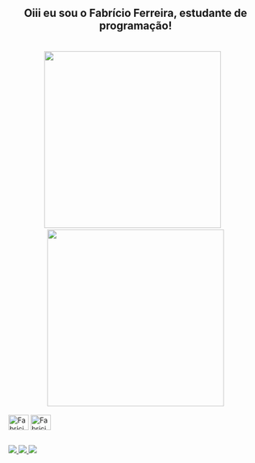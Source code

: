 ## <p align="center">Oiii eu sou o Fabrício Ferreira, estudante de programação!</p>

<br>
<div align="center">
<img width="350em" src="https://github-readme-stats.vercel.app/api?username=fabricioferreira859&show_icons=true&theme=dark"/>&nbsp;&nbsp;&nbsp;
<img width="350em" src="https://github-readme-stats.vercel.app/api/top-langs/?username=fabricioferreira859&layout=compact&theme=dark"/>
</div>

<div style="display: inline_block">
  <br>
  <img align="center" alt="Fabricio.Java" height="30" width="40" src="https://cdn.jsdelivr.net/gh/devicons/devicon/icons/java/java-original.svg"/>
  <img align="center" alt="Fabricio.Java" height="30" width="40" src="https://cdn.jsdelivr.net/gh/devicons/devicon/icons/html5/html5-original.svg"/>
</div>  

## 
<div>
  <a href="https://instagram.com/fabricio_nft"> 
    <img src="https://img.shields.io/badge/Instagram-E4405F?style=for-the-badge&logo=instagram&logoColor=white">
  </a>
  <a href="fabriciodozerofz859@gmail.com"> 
    <img src="https://img.shields.io/badge/Gmail-D14836?style=for-the-badge&logo=gmail&logoColor=white">
  </a>
  <a href="https://www.linkedin.com/in/fabricio-ferreira-tavares"> 
    <img src="https://img.shields.io/badge/LinkedIn-0077B5?style=for-the-badge&logo=linkedin&logoColor=white">
  </a>
</div
